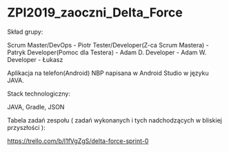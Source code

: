 # ZPI2019_zaoczni_Delta_Force

Skład grupy:

Scrum Master/DevOps - Piotr
Tester/Developer(Z-ca Scrum Mastera) - Patryk
Developer(Pomoc dla Testera) - Adam D.
Developer - Adam W.
Developer - Łukasz

Aplikacja na telefon(Android) NBP napisana w Android Studio w języku JAVA.

Stack technologiczny: 

JAVA, Gradle, JSON

Tabela zadań zespołu ( zadań wykonanych i tych nadchodzących w bliskiej przyszłości ):

https://trello.com/b/l1fVgZgS/delta-force-sprint-0
